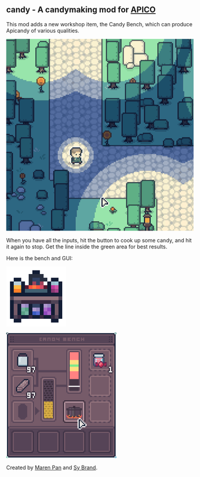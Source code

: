 candy - A candymaking mod for [APICO](https://apico.buzz/)
----------------------------------------------------------

This mod adds a new workshop item, the Candy Bench, which can produce Apicandy of various qualities.

![GIF of the user going to the bench and making some candy](images/candy.gif)

When you have all the inputs, hit the button to cook up some candy, and hit it again to stop. Get the line inside the green area for best results.

Here is the bench and GUI: 

![Candy bench](images/bench.png)

![Candy Bench GUI from the mod](images/candy_bench.png)

Created by [Maren Pan](https://twitter.com/paarsec) and [Sy Brand](https://twitter.com/tartanllama).

